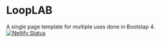 # LoopLAB
A single page template for multiple uses done in Bootstap 4.
[![Netlify Status](https://api.netlify.com/api/v1/badges/a8f21940-3112-46eb-a724-604bbadfb7c0/deploy-status)](https://app.netlify.com/sites/loop-lap/deploys)
